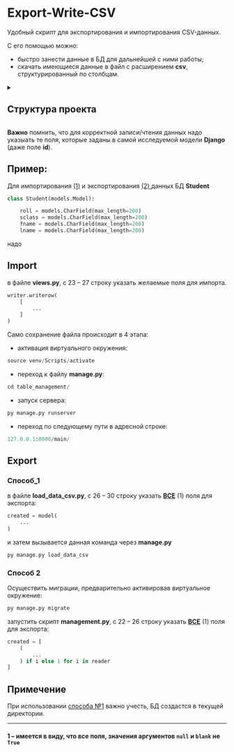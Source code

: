 # Export-Write-CSV

Удобный скрипт для экспортирования и импортирования CSV-данных.  

С его помощью можно:

- быстро занести данные в БД для дальнейшей с ними работы;
- скачать имеющиеся данные в файл с расширением **csv**, структурированный по столбцам.  

<details>  
    <summary> 
        <h2> Структура проекта </h2>
    </summary>

```cmd
Export-Write-CSV:
+---table_management
|   |   manage.py
|   +---static
|   |   \---data  <-- Директория для таблиц
|   |           README.md
|   +---table
|   |   |   admin.py
|   |   |   apps.py
|   |   |   management.py  <-- Ручное
|   |   |   models.py
|   |   |   urls.py
|   |   |   views.py
|   |   |   __init__.py
|   |   +---management
|   |   |   |   __init__.py
|   |   |   +---commands
|   |   |   |   |   load_data_csv.py  <-- Для импорта данных в БД через py manage.py load_data_csv
|   |   |   |   |   _private.py
|   |   |   |   |   __init__.py
|   +---table_management
|   |   |   asgi.py
|   |   |   settings.py
|   |   |   urls.py
|   |   |   wsgi.py
|   |   |   __init__.py
|   \---templates
|           base.html  <-- Шаблон для скачивания БД
\---venv
|   .gitignore
|   README.md
```
    
</details>

**Важно** помнить, что для корректной записи/чтения данных надо указыать те поля, которые заданы в самой исследуемой модели **Django** (даже поле **id**).

## Пример:

Для импортирования [(1)](#Import) и экспортирования [(2) ](#Export) данных БД **Student**
<a name="Import"/><a name="Export"/>

```py
class Student(models.Model):

    roll = models.CharField(max_length=200)
    sclass = models.CharField(max_length=200)
    fname = models.CharField(max_length=200)
    lname = models.CharField(max_length=200)
```

надо

## Import

в файле **views.py**, с 23 – 27 строку указать желаемые поля для импорта.

```py
writer.writerow(
    [
        ...
    ]
)
```

Само сохранение файла происходит в 4 этапа:

- активация виртуального окружения:

```py
source venv/Scripts/activate
```  

- переход к файлу **manage.py**:

```py
cd table_management/
```

- запуск сервера:

```py
py manage.py runserver
```

- переход по следующему пути в адресной строке:

```py
127.0.0.1:8000/main/
```

## Export

### Способ_1

в файле **load_data_csv.py**, с 26 – 30 строку указать [**ВСЕ**](#1) (1) поля для экспорта:

```py
created = model(
    ...
)
```

и затем вызывается данная команда через **manage.py**

```py
py manage.py load_data_csv
```

### Способ 2

Осуществить миграции, предварительно активировав виртуальное окружение:

```py
py manage.py migrate
```

запустить скрипт **management.py**, с 22 – 26 строку указать [**ВСЕ**](#1) (1) поля для экспорта:

```py
created = [
    (
        ...
    ) if i else 1 for i in reader
]
```

<a name="1"/>

## Примечение

При использовании [способа №1](#способ_1) важно учесть, БД создастся в текущей директории.
<a name="способ_1"/>
___

#### 1 – имеется в виду, что все поля, значения аргументов `null` и `blank` не `True`
